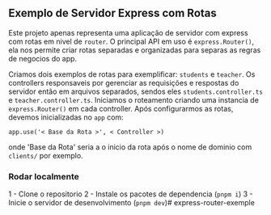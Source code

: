 ## Exemplo de Servidor Express com Rotas

Este projeto apenas representa uma aplicação de servidor com express com rotas em nivel de `router`.
O principal API em uso é `express.Router()`, ela nos permite criar rotas separadas e organizadas para separas as regras de negocios do app.

Criamos dois exemplos de rotas para exemplificar: `students` e `teacher`.
Os controllers responsaveis por gerenciar as requisições e respostas do servidor então em arquivos separados, sendos eles `students.controller.ts` e `teacher.controller.ts`.
Iniciamos o roteamento criando uma instancia de `express.Router()` em cada controller. Após configurarmos as rotas, devemos inicializadas no `app` com:

`app.use('< Base da Rota >', < Controller >)`

onde 'Base da Rota' seria a o inicio da rota após o nome de dominio com `clients/` por exemplo.

### Rodar localmente

1 - Clone o repositorio
2 - Instale os pacotes de dependencia (`pnpm i`)
3 - Inicie o servidor de desenvolvimento (`pnpm dev`)# express-router-exemple
